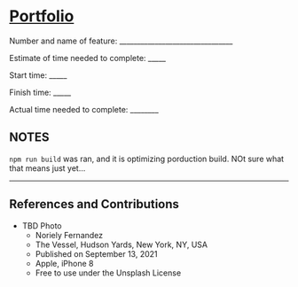 # [Portfolio](rangel-portfolio.netlify.app)

Number and name of feature: ________________________________

Estimate of time needed to complete: _____

Start time: _____

Finish time: _____

Actual time needed to complete: ________

## NOTES

`npm run build` was ran, and it is optimizing porduction build. NOt sure what that means just yet...

--------------------------

## References and Contributions

- TBD Photo
  - Noriely Fernandez
  - The Vessel, Hudson Yards, New York, NY, USA
  - Published on September 13, 2021
  - Apple, iPhone 8
  - Free to use under the Unsplash License
